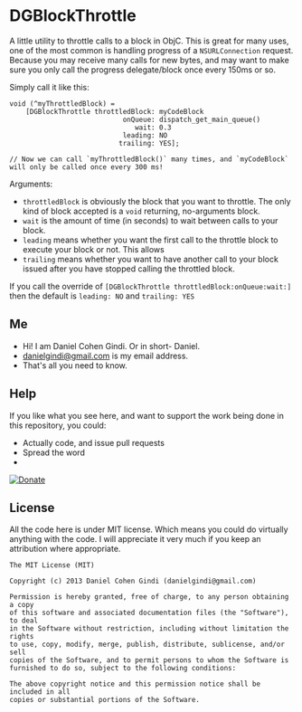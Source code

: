 DGBlockThrottle
===============

A little utility to throttle calls to a block in ObjC. This is great for many uses, one of the most common is handling progress of a `NSURLConnection` request. Because you may receive many calls for new bytes, and may want to make sure you only call the progress delegate/block once every 150ms or so.

Simply call it like this:

    void (^myThrottledBlock) = 
        [DGBlockThrottle throttledBlock: myCodeBlock
                                onQueue: dispatch_get_main_queue()
                                   wait: 0.3
                                leading: NO
                               trailing: YES];
    
    // Now we can call `myThrottledBlock()` many times, and `myCodeBlock` will only be called once every 300 ms!

Arguments:

* `throttledBlock` is obviously the block that you want to throttle. The only kind of block accepted is a `void` returning, no-arguments block.
* `wait` is the amount of time (in seconds) to wait between calls to your block.
* `leading` means whether you want the first call to the throttle block to execute your block or not. This allows 
* `trailing` means whether you want to have another call to your block issued after you have stopped calling the throttled block.

If you call the override of `[DGBlockThrottle throttledBlock:onQueue:wait:]` then the default is `leading: NO` and `trailing: YES`

## Me
* Hi! I am Daniel Cohen Gindi. Or in short- Daniel.
* danielgindi@gmail.com is my email address.
* That's all you need to know.

## Help

If you like what you see here, and want to support the work being done in this repository, you could:
* Actually code, and issue pull requests
* Spread the word
* 
[![Donate](https://www.paypalobjects.com/en_US/i/btn/btn_donate_LG.gif)](https://www.paypal.com/cgi-bin/webscr?cmd=_s-xclick&hosted_button_id=CHRDHZE79YTMQ)

## License

All the code here is under MIT license. Which means you could do virtually anything with the code.
I will appreciate it very much if you keep an attribution where appropriate.

    The MIT License (MIT)
    
    Copyright (c) 2013 Daniel Cohen Gindi (danielgindi@gmail.com)
    
    Permission is hereby granted, free of charge, to any person obtaining a copy
    of this software and associated documentation files (the "Software"), to deal
    in the Software without restriction, including without limitation the rights
    to use, copy, modify, merge, publish, distribute, sublicense, and/or sell
    copies of the Software, and to permit persons to whom the Software is
    furnished to do so, subject to the following conditions:
    
    The above copyright notice and this permission notice shall be included in all
    copies or substantial portions of the Software.

